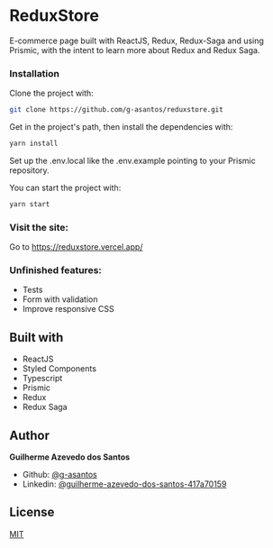 # ReduxStore

E-commerce page built with ReactJS, Redux, Redux-Saga and using Prismic, with the intent to learn more about Redux and Redux Saga.

### Installation


Clone the project with:

```sh
git clone https://github.com/g-asantos/reduxstore.git
```

Get in the project's path, then install the dependencies with:

```sh
yarn install
```

Set up the .env.local like the .env.example pointing to your Prismic repository.


You can start the project with:

```sh
yarn start
```

### Visit the site:

Go to https://reduxstore.vercel.app/


### Unfinished features:

- Tests
- Form with validation
- Improve responsive CSS

## Built with

- ReactJS
- Styled Components
- Typescript
- Prismic
- Redux
- Redux Saga


## Author

  **Guilherme Azevedo dos Santos**

* Github: [@g-asantos](https://github.com/g-asantos)
* Linkedin: [@guilherme-azevedo-dos-santos-417a70159](https://www.linkedin.com/in/guilherme-azevedo-dos-santos-417a70159/)

## License

[MIT](https://choosealicense.com/licenses/mit/)
